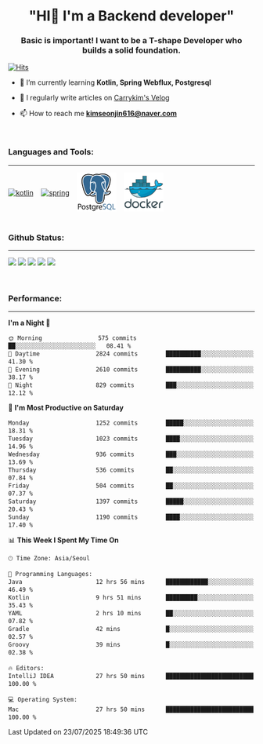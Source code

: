 <h1 align="center">"HI👋 I'm a Backend developer" </h1>
<h3 align="center">Basic is important! I want to be a T-shape Developer who builds a solid foundation.</h3>

[![Hits](https://hits.seeyoufarm.com/api/count/incr/badge.svg?url=https%3A%2F%2Fgithub.com%2Fgimseonjin&count_bg=%2318BFE5&title_bg=%23555555&icon=ko-fi.svg&icon_color=%23E7E7E7&title=hits&edge_flat=false)](https://hits.seeyoufarm.com)

- 🌱 I’m currently learning **Kotlin, Spring Webflux, Postgresql**

- 📝 I regularly write articles on [Carrykim's Velog](https://velog.io/@carrykim)

- 📫 How to reach me **kimseonjin616@naver.com**

<br/>

<h3 align="left">Languages and Tools:</h3>

***

<div style="display: flex; flex-wrap: wrap; gap: 1rem; justify-content: start; align-items: center;">
  <a href="https://kotlinlang.org" target="_blank" rel="noreferrer">
    <img src="https://www.vectorlogo.zone/logos/kotlinlang/kotlinlang-icon.svg" alt="kotlin" style="width: 80px; height: 80px;">
  </a>
  <a href="https://spring.io/" target="_blank" rel="noreferrer">
    <img src="https://www.vectorlogo.zone/logos/springio/springio-icon.svg" alt="spring" style="width: 80px; height: 80px;">
  </a>
  <a href="https://www.postgresql.org" target="_blank" rel="noreferrer">
    <img src="https://raw.githubusercontent.com/devicons/devicon/master/icons/postgresql/postgresql-original-wordmark.svg" alt="postgresql" style="width: 80px; height: 80px;">
  </a>
  <a href="https://www.docker.com/" target="_blank" rel="noreferrer">
    <img src="https://raw.githubusercontent.com/devicons/devicon/master/icons/docker/docker-original-wordmark.svg" alt="docker" style="width: 80px; height: 80px;">
  </a>
</div>


<br/>

<h3 align="left">Github Status:</h3>

***

![](http://github-profile-summary-cards.vercel.app/api/cards/profile-details?username=gimseonjin&theme=nord_bright)
![](http://github-profile-summary-cards.vercel.app/api/cards/repos-per-language?username=gimseonjin&theme=nord_bright)
![](http://github-profile-summary-cards.vercel.app/api/cards/most-commit-language?username=gimseonjin&theme=nord_bright)
![](http://github-profile-summary-cards.vercel.app/api/cards/stats?username=gimseonjin&theme=nord_bright)
![](http://github-profile-summary-cards.vercel.app/api/cards/productive-time?username=gimseonjin&theme=nord_bright&utcOffset=8)


<br/>

<h3 align="left">Performance:</h3>

***

<!--START_SECTION:waka-->
**I'm a Night 🦉** 

```text
🌞 Morning                575 commits         ██░░░░░░░░░░░░░░░░░░░░░░░   08.41 % 
🌆 Daytime                2824 commits        ██████████░░░░░░░░░░░░░░░   41.30 % 
🌃 Evening                2610 commits        ██████████░░░░░░░░░░░░░░░   38.17 % 
🌙 Night                  829 commits         ███░░░░░░░░░░░░░░░░░░░░░░   12.12 % 
```
📅 **I'm Most Productive on Saturday** 

```text
Monday                   1252 commits        █████░░░░░░░░░░░░░░░░░░░░   18.31 % 
Tuesday                  1023 commits        ████░░░░░░░░░░░░░░░░░░░░░   14.96 % 
Wednesday                936 commits         ███░░░░░░░░░░░░░░░░░░░░░░   13.69 % 
Thursday                 536 commits         ██░░░░░░░░░░░░░░░░░░░░░░░   07.84 % 
Friday                   504 commits         ██░░░░░░░░░░░░░░░░░░░░░░░   07.37 % 
Saturday                 1397 commits        █████░░░░░░░░░░░░░░░░░░░░   20.43 % 
Sunday                   1190 commits        ████░░░░░░░░░░░░░░░░░░░░░   17.40 % 
```


📊 **This Week I Spent My Time On** 

```text
🕑︎ Time Zone: Asia/Seoul

💬 Programming Languages: 
Java                     12 hrs 56 mins      ████████████░░░░░░░░░░░░░   46.49 % 
Kotlin                   9 hrs 51 mins       █████████░░░░░░░░░░░░░░░░   35.43 % 
YAML                     2 hrs 10 mins       ██░░░░░░░░░░░░░░░░░░░░░░░   07.82 % 
Gradle                   42 mins             █░░░░░░░░░░░░░░░░░░░░░░░░   02.57 % 
Groovy                   39 mins             █░░░░░░░░░░░░░░░░░░░░░░░░   02.38 % 

🔥 Editors: 
IntelliJ IDEA            27 hrs 50 mins      █████████████████████████   100.00 % 

💻 Operating System: 
Mac                      27 hrs 50 mins      █████████████████████████   100.00 % 
```


 Last Updated on 23/07/2025 18:49:36 UTC
<!--END_SECTION:waka-->

<div align="center">
  
